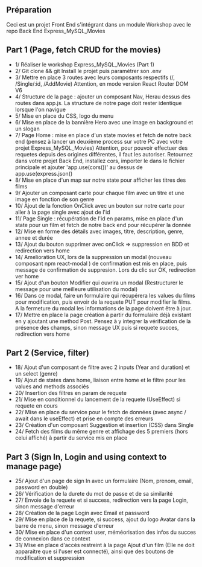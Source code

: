 ## Préparation
Ceci est un projet Front End s'intégrant dans un module Workshop avec le repo Back End Express_MySQL_Movies

## Part 1 (Page, fetch CRUD for the movies)
- 1/ Réaliser le workshop Express_MySQL_Movies (Part 1)
- 2/ Git clone && git Install le projet puis paramétrer son .env
- 3/ Mettre en place 3 routes avec leurs composants respectifs (/, /Single/:id, /AddMovie) Attention, en mode version React Router DOM V6
- 4/ Structure de la page : ajouter un composant Nav, Herau dessus des routes dans app.js. La structure de notre page doit rester identique lorsque l'on navigue
- 5/ Mise en place du CSS, logo du menu
- 6/ Mise en place de la bannière Hero avec une image en background et un slogan
- 7/ Page Home : mise en place d'un state movies et fetch de notre back end (pensez à lancer un deuxième process sur votre PC avec votre projet Express_MySQL_Movies)
      Attention, pour pouvoir effectuer des requetes depuis des origines différentes, il faut les autoriser.
      Retournez dans votre projet Back End, installez cors, importer le dans le fichier principale et ajouter 'app.use(cors())' au dessus de app.use(express.json()
- 8/ Mise en place d'un map sur notre state pour afficher les titres des films
- 9/ Ajouter un composant carte pour chaque film avec un titre et une image en fonction de son genre
- 10/ Ajout de la fonction OnClick avec un bouton sur notre carte pour aller à la page single avec ajout de l'id
- 11/ Page Single : récupération de l'id en params, mise en place d'un state pour un film et fetch de notre back end pour récupérer la donnée
- 12/ Mise en forme des détails avec images, titre, description, genre, annee et durée
- 13/ Ajout du bouton supprimer avec onClick => suppression en BDD et redirection vers home
- 14/ Amelioration UX, lors de la suppression un modal (nouveau composant npm react-modal ) de confirmation est mis en place, puis message de confirmation de suppresion. Lors du clic sur OK, redirection ver home
- 15/ Ajout d'un bouton Modifier qui ouvrira un modal (Restructurer le message pour une meilleure utilisation du modal)
- 16/ Dans ce modal, faire un formulaire qui récupérera les values du films pour modification, puis envoir de la requete PUT pour modifier le films. A la fermeture du modal les informations de la page doivent être à jour.
- 17/ Mettre en place la page création à partir du formulaire déjà existant en y ajoutant une method Post. Pensez à y integrer la vérification de la présence des champs, sinon message UX puis si requete succes, redirection vers home

## Part 2 (Service, filter)
- 18/ Ajout d'un composant de filtre avec 2 inputs (Year and duration) et un select (genre)
- 19/ Ajout de states dans home, liaison entre home et le filtre pour les values and methods associés
- 20/ Insertion des filtres en param de requete
- 21/ Mise en conditionnel du lancement de la requete (UseEffect) si requete en cours
- 22/ Mise en place du service pour le fetch de données (avec async / await dans le useEffect) et prise en compte des erreurs
- 23/ Création d'un composant Suggestion et insertion (CSS) dans Single
- 24/ Fetch des films du même genre et affichage des 5 premiers (hors celui affiché) à partir du service mis en place

## Part 3 (Sign In, Login and using context to manage page)
- 25/ Ajout d'un page de sign In avec un formulaire (Nom, prenom, email, password en double)
- 26/ Vérification de la durete du mot de passe et de sa similarité
- 27/ Envoie de la requete et si success, redirection vers la page Login, sinon message d'erreur
- 28/ Création de la page Login avec Email et password
- 29/ Mise en place de la requete, si success, ajout du logo Avatar dans la barre de menu, sinon message d'erreur
- 30/ Mise en place d'un context user, méméorisation des infos du succes de connexion dans ce context
- 31/ Mise en place d'accès restreint à la page Ajout d'un film (Elle ne doit apparaitre que si l'user est connecté), ainsi que des boutons de modification et suppression
